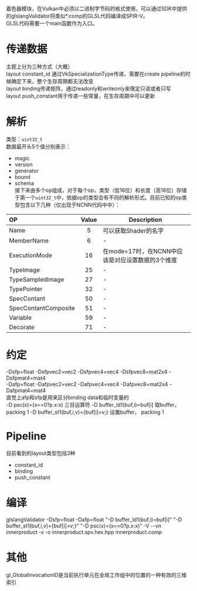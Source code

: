 着色器模块，在Vulkan中必须以二进制字节码的格式使用，可以通过SDK中提供的glslangValidator将类似*.comp的GLSL代码编译成SPIR-V。  
GLSL代码需要一个main函数作为入口。

# 传递数据
主题上分为三种方式（大概）   
layout constant_id 通过VkSpecializationType传递，需要在create pipeline的时候确定下来，整个生存周期都无法改变   
layout binding传递矩阵，通过readonly和writeonly来限定只读或者只写   
layout push_constant用于传递一些常量，在生存周期中可以更新   

# 解析
类型：`uint32_t`  
数据最开头5个值分别表示：
 - magic 
 - version 
 - generator 
 - bound 
 - schema  
接下来由多个op组成，对于每个op，类型（低16位）和长度（高16位）存储于第一个`uint32_t`中，依据op的类型会有不同的解析形式。目前已知的op类型包含以下几种（仅出现于NCNN代码中中）：   

|**OP**|**Value**|**Description**|
|:---|:---:|---|
|Name|5|可以获取Shader的名字|
|MemberName|6|-|
|ExecutionMode|16|在mode=17时，在NCNN中应该是对应设置数据的3个维度|
|TypeImage|25|-|
|TypeSampledImage|27|-|
|TypePointer|32|-|
|SpecContant|50|-|
|SpecContantComposite|51|-|
|Variable|59|-|
|Decorate|71|-|

# 约定
-Dsfp=float -Dsfpvec2=vec2 -Dsfpvec4=vec4 -Dsfpvec8=mat2x4 -Dsfpmat4=mat4  
-Dafp=float -Dafpvec2=vec2 -Dafpvec4=vec4 -Dafpvec8=mat2x4 -Dafpmat4=mat4  
直觉上afp和sfp是用来区分binding data和临时变量的   
-D psc(x)=(x==0?p.x:x) 三目运算符
-D buffer_ld1(buf,i)=buf[i] 取buffer，packing 1
-D buffer_st1(buf,i,v)={buf[i]=v;} 设置buffer， packing 1

# Pipeline
目前看到的layout类型包括3种
 - constant_id
 - binding
 - push_constant

# 编译
glslangValidator -Dsfp=float -Dafp=float "-D buffer_ld1(buf,i)=buf[i]" "-D buffer_st1(buf,i,v)={buf[i]=v;}" "-D psc(x)=(x==0?p.x:x)" -V  --vn innerproduct -x -o innerproduct.spv.hex.hpp innerproduct.comp

# 其他
gl_GlobalInvocationID是当前执行单元在全局工作组中的位置的一种有效的三维索引


